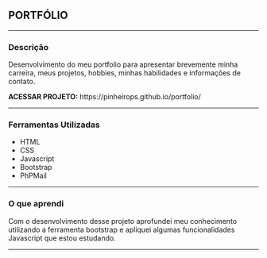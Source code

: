 <h2>PORTFÓLIO</h2>
<hr>
<h3>Descrição</h3>
<p>Desenvolvimento do meu portfolio para apresentar brevemente minha carreira, meus projetos, hobbies, minhas habilidades e informações de contato.</p>
<p><strong>ACESSAR PROJETO:</strong> https://pinheirops.github.io/portfolio/</p>
<hr>
<h3>Ferramentas Utilizadas</h3>
<ul>
  <li>HTML</li>
  <li>CSS</li>
  <li>Javascript</li>
  <li>Bootstrap</li>
  <li>PhPMail</li>
</ul>
<hr>
<h3>O que aprendi</h3>
<p>Com o desenvolvimento desse projeto aprofundei meu conhecimento utilizando a ferramenta bootstrap e apliquei algumas funcionalidades Javascript que estou estudando.</p>
<hr>

